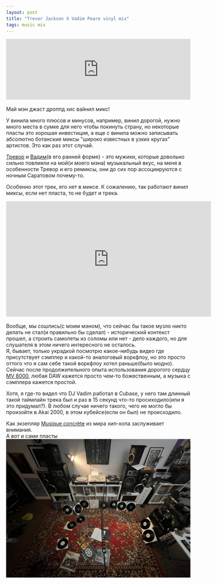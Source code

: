 ```yaml
---
layout: post
title: "Trevor Jackson X Vadim Peare vinyl mix"
tags: music mix
---
```

<iframe width="100%" height="166" scrolling="no" frameborder="no" allow="autoplay" src="https://w.soundcloud.com/player/?url=https%3A//api.soundcloud.com/tracks/1457738533&color=%2380ac70&auto_play=false&hide_related=false&show_comments=true&show_user=true&show_reposts=false&show_teaser=true"></iframe>

Май мэн джаст дроппд хис вайнил микс!

<!--more-->
У винила много плюсов и минусов, например, винил дорогой, нужно много места в сумке для него чтобы покинуть страну, но некоторые пласты это хорошая инвестиция, а еще с винила можно записывать абсолютно ботанские миксы "широко известных в узких кругах" артистов. Это как раз этот случай.

[Тревор](https://www.discogs.com/artist/35609-Trevor-Jackson) и [Вадим](https://www.discogs.com/artist/1444-DJ-Vadim)(в его ранней форме) - это мужики, которые довольно сильно повлияли на мой(и моего мэна) музыкальный вкус, на меня в особенности Тревор и его ремиксы, они до сих пор ассоциируются с ночным Саратовом почему-то.

Особенно этот трек, его нет в миксе. К сожалению, так работают винил миксы, если нет пласта, то не будет и трека.
<iframe width="560" height="315" src="https://www.youtube.com/embed/R0OQ-ex1dXM" title="New Kingdom - Cheap Thrills (Underdog Remix)" frameborder="0" allow="accelerometer; autoplay; clipboard-write; encrypted-media; gyroscope; picture-in-picture; web-share" allowfullscreen></iframe>


Вообще, мы сошлись(с моим мэном), что сейчас бы такое музло никто делать не стал(и правильно бы сделал) - исторический контекст прошел, а строить самолеты из соломы или нет - дело каждого, но для слушателя в этом ничего интересного не осталось.   
Я, бывает, только украдкой посмотрю какое-нибудь видео где присутствует сэмплер и какой-то аналоговый воркфлоу, но это просто оттого что я сам себе такой воркфлоу хотел раньше(было модно). Сейчас после продолжительного опыта использования дорогого сердцу [MV 8000](https://www.roland.com/global/products/mv-8000/), любая DAW кажется просто чем-то божественным, а музыка с сэмплера кажется простой.

Хотя, я где-то видел что DJ Vadim работал в Cubase, у него там длинный такой таймлайн трека был и раз в 15 секунд что-то просиходило(или я это придумал?). В любом случае ничего такого, чего не могло бы произойти в Akai 2000, в этом кубейсе(если он был) не происходило.

Как экзепляр [Musique concrète](https://en.wikipedia.org/wiki/Musique_concr%C3%A8te) из мира хип-хопа заслуживает внимания.  
А вот и сами пласты
![Art](/assets/images/trevor_x_vadim.JPG)  